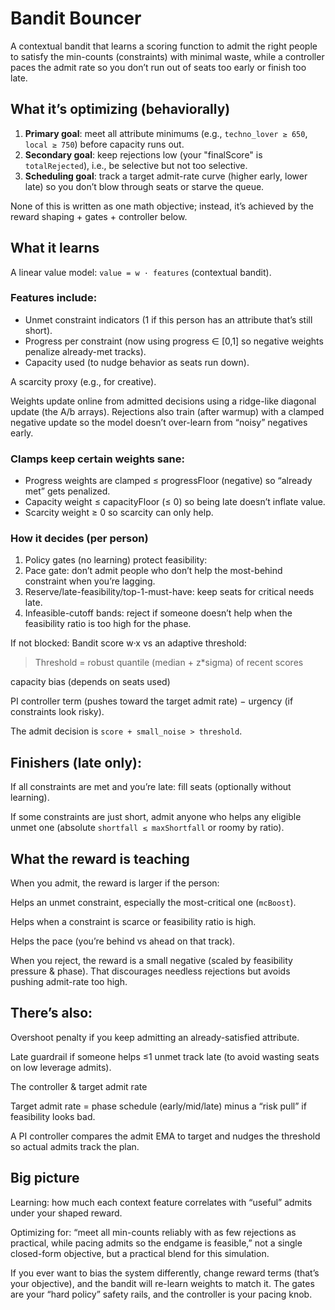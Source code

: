# Bandit Bouncer

A contextual bandit that learns a scoring function to admit the right people to satisfy the min-counts (constraints) with minimal waste, while a controller paces the admit rate so you don’t run out of seats too early or finish too late.

## What it’s optimizing (behaviorally)

1. **Primary goal**: meet all attribute minimums (e.g., `techno_lover ≥ 650`, `local ≥ 750`) before capacity runs out.
2. **Secondary goal**: keep rejections low (your "finalScore" is `totalRejected`), i.e., be selective but not too selective.
3. **Scheduling goal**: track a target admit-rate curve (higher early, lower late) so you don’t blow through seats or starve the queue.

None of this is written as one math objective; instead, it’s achieved by the reward shaping + gates + controller below.

## What it learns

A linear value model: `value = w · features` (contextual bandit).

### Features include:

- Unmet constraint indicators (1 if this person has an attribute that’s still short).
- Progress per constraint (now using progress ∈ [0,1] so negative weights penalize already-met tracks).
- Capacity used (to nudge behavior as seats run down).

A scarcity proxy (e.g., for creative).

Weights update online from admitted decisions using a ridge-like diagonal update (the A/b arrays). Rejections also train (after warmup) with a clamped negative update so the model doesn’t over-learn from “noisy” negatives early.

### Clamps keep certain weights sane:

- Progress weights are clamped ≤ progressFloor (negative) so “already met” gets penalized.
- Capacity weight ≤ capacityFloor (≤ 0) so being late doesn’t inflate value.
- Scarcity weight ≥ 0 so scarcity can only help.

### How it decides (per person)

1. Policy gates (no learning) protect feasibility:
2. Pace gate: don’t admit people who don’t help the most-behind constraint when you’re lagging.
3. Reserve/late-feasibility/top-1-must-have: keep seats for critical needs late.
4. Infeasible-cutoff bands: reject if someone doesn’t help when the feasibility ratio is too high for the phase.

If not blocked: Bandit score w·x vs an adaptive threshold:

> Threshold = robust quantile (median + z\*sigma) of recent scores

capacity bias (depends on seats used)

PI controller term (pushes toward the target admit rate)
− urgency (if constraints look risky).

The admit decision is `score + small_noise > threshold`.

## Finishers (late only):

If all constraints are met and you’re late: fill seats (optionally without learning).

If some constraints are just short, admit anyone who helps any eligible unmet one (absolute `shortfall ≤ maxShortfall` or roomy by ratio).

## What the reward is teaching

When you admit, the reward is larger if the person:

Helps an unmet constraint, especially the most-critical one (`mcBoost`).

Helps when a constraint is scarce or feasibility ratio is high.

Helps the pace (you’re behind vs ahead on that track).

When you reject, the reward is a small negative (scaled by feasibility pressure & phase). That discourages needless rejections but avoids pushing admit-rate too high.

## There’s also:

Overshoot penalty if you keep admitting an already-satisfied attribute.

Late guardrail if someone helps ≤1 unmet track late (to avoid wasting seats on low leverage admits).

The controller & target admit rate

Target admit rate = phase schedule (early/mid/late) minus a “risk pull” if feasibility looks bad.

A PI controller compares the admit EMA to target and nudges the threshold so actual admits track the plan.

## Big picture

Learning: how much each context feature correlates with “useful” admits under your shaped reward.

Optimizing for: “meet all min-counts reliably with as few rejections as practical, while pacing admits so the endgame is feasible,” not a single closed-form objective, but a practical blend for this simulation.

If you ever want to bias the system differently, change reward terms (that’s your objective), and the bandit will re-learn weights to match it. The gates are your “hard policy” safety rails, and the controller is your pacing knob.
